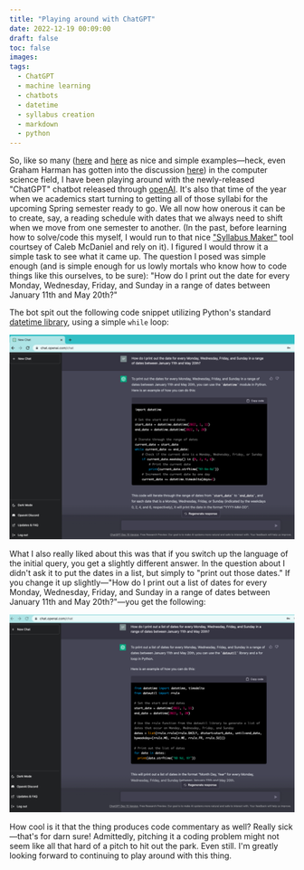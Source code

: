 ```yaml
---
title: "Playing around with ChatGPT"
date: 2022-12-19 00:09:00
draft: false
toc: false
images:
tags:
  - ChatGPT
  - machine learning
  - chatbots
  - datetime
  - syllabus creation
  - markdown
  - python
---
```


So, like so many ([here](https://medium.com/geekculture/hey-chatgpt-solve-these-coding-tasks-using-python-b2e7482f2c18) and [here](https://levelup.gitconnected.com/building-a-python-interpreter-inside-chatgpt-49251af35fea) as nice and simple examples—heck, even Graham Harman has gotten into the discussion [here](https://doctorzamalek2.wordpress.com/2022/12/17/chatgpt-imitating-me/)) in the computer science field, I have been playing around with the newly-released "ChatGPT" chatbot released through [openAI](https://chat.openai.com/auth/login). It's also that time of the year when we academics start turning to getting all of those syllabi for the upcoming Spring semester ready to go. We all now how onerous it can be to create, say, a reading schedule with dates that we always need to shift when we move from one semester to another. (In the past, before learning how to solve/code this myself, I would run to that nice ["Syllabus Maker"](http://wcaleb.rice.edu/syllabusmaker/generic/) tool courtsey of Caleb McDaniel and rely on it). I figured I would throw it a simple task to see what it came up. The question I posed was simple enough (and is simple enough for us lowly mortals who know how to code things like this ourselves, to be sure): "How do I print out the date for every Monday, Wednesday, Friday, and Sunday in a range of dates between January 11th and May 20th?"

The bot spit out the following code snippet utilizing Python's standard [datetime library](https://docs.python.org/3/library/datetime.html), using a simple ```while``` loop:

![first_sceenshot](../../static/images/imgforblogposts/post_26/screenshot_1.png)

What I also really liked about this was that if you switch up the language of the initial query, you get a slightly different answer. In the question about I didn't ask it to put the dates in a list, but simply to "print out those dates." If you change it up slightly—"How do I print out a list of dates for every Monday, Wednesday, Friday, and Sunday in a range of dates between January 11th and May 20th?"—you get the following:

![second_screenshot](../../static/images/imgforblogposts/post_26/screenshot_2.png)

How cool is it that the thing produces code commentary as well? Really sick—that's for darn sure! Admittedly, pitching it a coding problem might not seem like all that hard of a pitch to hit out the park. Even still. I'm greatly looking forward to continuing to play around with this thing.